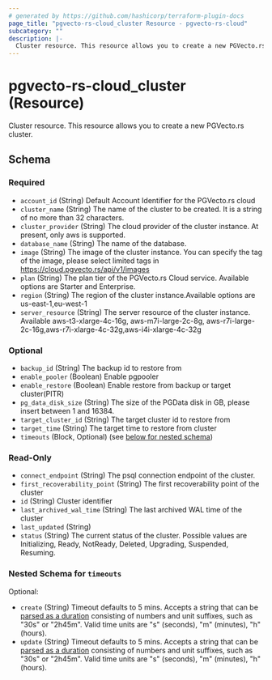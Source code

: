 ```yaml
---
# generated by https://github.com/hashicorp/terraform-plugin-docs
page_title: "pgvecto-rs-cloud_cluster Resource - pgvecto-rs-cloud"
subcategory: ""
description: |-
  Cluster resource. This resource allows you to create a new PGVecto.rs cluster.
---
```


# pgvecto-rs-cloud_cluster (Resource)

Cluster resource. This resource allows you to create a new PGVecto.rs cluster.



<!-- schema generated by tfplugindocs -->
## Schema

### Required

- `account_id` (String) Default Account Identifier for the PGVecto.rs cloud
- `cluster_name` (String) The name of the cluster to be created. It is a string of no more than 32 characters.
- `cluster_provider` (String) The cloud provider of the cluster instance. At present, only aws is supported.
- `database_name` (String) The name of the database.
- `image` (String) The image of the cluster instance. You can specify the tag of the image, please select limited tags in https://cloud.pgvecto.rs/api/v1/images
- `plan` (String) The plan tier of the PGVecto.rs Cloud service. Available options are Starter and Enterprise.
- `region` (String) The region of the cluster instance.Available options are us-east-1,eu-west-1
- `server_resource` (String) The server resource of the cluster instance. Available aws-t3-xlarge-4c-16g, aws-m7i-large-2c-8g, aws-r7i-large-2c-16g,aws-r7i-xlarge-4c-32g,aws-i4i-xlarge-4c-32g

### Optional

- `backup_id` (String) The backup id to restore from
- `enable_pooler` (Boolean) Enable pgpooler
- `enable_restore` (Boolean) Enable restore from backup or target cluster(PITR)
- `pg_data_disk_size` (String) The size of the PGData disk in GB, please insert between 1 and 16384.
- `target_cluster_id` (String) The target cluster id to restore from
- `target_time` (String) The target time to restore from cluster
- `timeouts` (Block, Optional) (see [below for nested schema](#nestedblock--timeouts))

### Read-Only

- `connect_endpoint` (String) The psql connection endpoint of the cluster.
- `first_recoverability_point` (String) The first recoverability point of the cluster
- `id` (String) Cluster identifier
- `last_archived_wal_time` (String) The last archived WAL time of the cluster
- `last_updated` (String)
- `status` (String) The current status of the cluster. Possible values are Initializing, Ready, NotReady, Deleted, Upgrading, Suspended, Resuming.

<a id="nestedblock--timeouts"></a>
### Nested Schema for `timeouts`

Optional:

- `create` (String) Timeout defaults to 5 mins. Accepts a string that can be [parsed as a duration](https://pkg.go.dev/time#ParseDuration) consisting of numbers and unit suffixes, such as "30s" or "2h45m". Valid time units are "s" (seconds), "m" (minutes), "h" (hours).
- `update` (String) Timeout defaults to 5 mins. Accepts a string that can be [parsed as a duration](https://pkg.go.dev/time#ParseDuration) consisting of numbers and unit suffixes, such as "30s" or "2h45m". Valid time units are "s" (seconds), "m" (minutes), "h" (hours).
